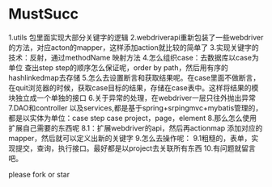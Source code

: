 # MustSucc
1.utils 包里面实现大部分关键字的逻辑
2.webdriverapi重新包装了一些webdriver的方法，对应acton的mapper，这样添加action就比较的简单了
3.实现关键字的技术：反射，通过methodName 映射方法
4.怎么组织case：去数据库以case为单位 查出step step的顺序怎么保证呢，order by path，然后用有序的hashlinkedmap去存储
5.怎么去设置断言和获取结果呢。在case里面不做断言，在quit浏览器的时候，获取case目标的结果，存储在case表中。这样将结果的模块独立成一个单独的接口
6.关于异常的处理，在webdriver一层只往外抛出异常
7.DAO和controller 以及services,都是基于spring+srpingmvc+mybatis管理的，都是以实体为单位：case step case project，page，element
8.那么怎么使用扩展自己需要的东西呢
8.1：扩展webdriver的api，然后再actionmap 添加对应的mapper，然后就可以定义出新的关键字
9.怎么去操作呢：
9.1粗糙的，表单，实现提交，查询，执行接口。最好都是以project去关联所有东西
10.有问题就留言吧。

please fork or star
